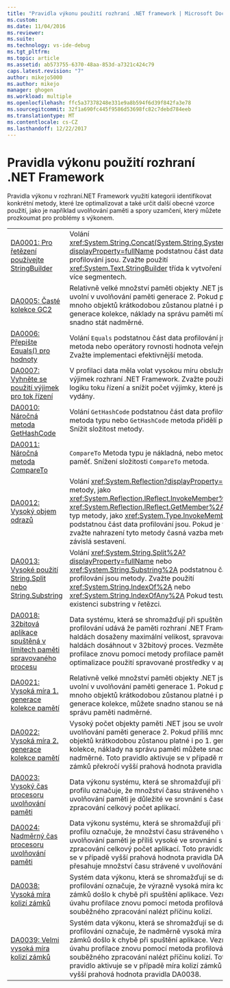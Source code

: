 ```yaml
---
title: "Pravidla výkonu použití rozhraní .NET framework | Microsoft Docs"
ms.custom: 
ms.date: 11/04/2016
ms.reviewer: 
ms.suite: 
ms.technology: vs-ide-debug
ms.tgt_pltfrm: 
ms.topic: article
ms.assetid: ab573755-6370-48aa-853d-a7321c424c79
caps.latest.revision: "7"
author: mikejo5000
ms.author: mikejo
manager: ghogen
ms.workload: multiple
ms.openlocfilehash: ffc5a37378248e331e9a8b594f6d39f842fa3e78
ms.sourcegitcommit: 32f1a690fc445f9586d53698fc82c7debd784eeb
ms.translationtype: MT
ms.contentlocale: cs-CZ
ms.lasthandoff: 12/22/2017
---
```

# <a name="net-framework-usage-performance-rules"></a>Pravidla výkonu použití rozhraní .NET Framework
Pravidla výkonu v rozhraní.NET Framework využití kategorii identifikovat konkrétní metody, které lze optimalizovat a také určit další obecné vzorce použití, jako je například uvolňování paměti a spory uzamčení, který můžete prozkoumat pro problémy s výkonem.  
  
|||  
|-|-|  
|[DA0001: Pro řetězení používejte StringBuilder](../profiling/da0001-use-stringbuilder-for-concatenations.md)|Volání <xref:System.String.Concat(System.String,System.String)?displayProperty=fullName> podstatnou část data profilování jsou. Zvažte použití <xref:System.Text.StringBuilder> třída k vytvoření řetězce z více segmentech.|  
|[DA0005: Časté kolekce GC2](../profiling/da0005-frequent-gc2-collections.md)|Relativně velké množství paměti objekty .NET jsou se uvolní v uvolňování paměti generace 2. Pokud příliš mnoho objektů krátkodobou zůstanou platné i po 1. generace kolekce, náklady na správu paměti můžete snadno stát nadměrné.|  
|[DA0006: Přepište Equals() pro hodnoty](../profiling/da0006-override-equals-parens-for-value-types.md)|Volání `Equals` podstatnou část data profilování jsou metoda nebo operátory rovnosti hodnota veřejného typu. Zvažte implementaci efektivnější metoda.|  
|[DA0007: Vyhněte se použití výjimek pro tok řízení](../profiling/da0007-avoid-using-exceptions-for-control-flow.md)|V profilaci data měla volat vysokou míru obslužné rutiny výjimek rozhraní .NET Framework. Zvažte použití jiných logiku toku řízení a snížit počet výjimky, které jsou vydány.|  
|[DA0010: Náročná metoda GetHashCode](../profiling/da0010-expensive-gethashcode.md)|Volání `GetHashCode` podstatnou část data profilování jsou metoda typu nebo `GetHashCode` metoda přidělí paměť. Snížit složitost metody.|  
|[DA0011: Náročná metoda CompareTo](../profiling/da0011-expensive-compareto.md)|`CompareTo` Metoda typu je nákladná, nebo metodu přidělí paměť. Snížení složitosti `CompareTo` metoda.|  
|[DA0012: Vysoký objem odrazů](../profiling/da0012-significant-amount-of-reflection.md)|Volání <xref:System.Reflection?displayProperty=fullName> metody, jako <xref:System.Reflection.IReflect.InvokeMember%2A> a <xref:System.Reflection.IReflect.GetMember%2A> nebo typ metody, jako <xref:System.Type.InvokeMember%2A> podstatnou část data profilování jsou. Pokud je to možné, zvažte nahrazení tyto metody časná vazba metody závislá sestavení.|  
|[DA0013: Vysoké použití String.Split nebo String.Substring](../profiling/da0013-high-usage-of-string-split-or-string-substring.md)|Volání <xref:System.String.Split%2A?displayProperty=fullName> nebo <xref:System.String.Substring%2A> podstatnou část data profilování jsou metody. Zvažte použití <xref:System.String.IndexOf%2A> nebo <xref:System.String.IndexOfAny%2A> Pokud testujete existenci substring v řetězci.|  
|[DA0018: 32bitová aplikace spuštěná v limitech paměti spravovaného procesu](../profiling/da0018-32-bit-application-running-at-process-managed-memory-limits.md)|Data systému, která se shromažďují při spuštění profilování udává že paměti rozhraní .NET Framework haldách dosaženy maximální velikost, spravované haldách dosáhnout v 32bitový proces. Vezměte v úvahu profilace znovu pomocí metody profilace paměti .NET a optimalizace použití spravované prostředky v aplikaci.|  
|[DA0021: Vysoká míra 1. generace kolekce pamětí](../profiling/da0021-high-rate-of-gen-1-garbage-collections.md)|Relativně velké množství paměti objekty .NET jsou se uvolní v uvolňování paměti generace 1. Pokud příliš mnoho objektů krátkodobou zůstanou platné i po 0. generace kolekce, můžete snadno stanou se náklady na správu paměti nadměrné.|  
|[DA0022: Vysoká míra 2. generace kolekce pamětí](../profiling/da0022-high-rate-of-gen-2-garbage-collections.md)|Vysoký počet objekty paměti .NET jsou se uvolní v uvolňování paměti generace 2. Pokud příliš mnoho objektů krátkodobou zůstanou platné i po 1. generace kolekce, náklady na správu paměti můžete snadno stát nadměrné. Toto pravidlo aktivuje se v případě míra kolizí zámků překročí vyšší prahová hodnota pravidla DA0005.|  
|[DA0023: Vysoký čas procesoru uvolňování paměti](../profiling/da0023-high-gc-cpu-time.md)|Data výkonu systému, která se shromažďují při vytváření profilu označuje, že množství času stráveného v uvolňování paměti je důležité ve srovnání s časem zpracování celkový počet aplikací.|  
|[DA0024: Nadměrný čas procesoru uvolňování paměti](../profiling/da0024-excessive-gc-cpu-time.md)|Data výkonu systému, která se shromažďují při vytváření profilu označuje, že množství času stráveného v uvolňování paměti je příliš vysoké ve srovnání s časem zpracování celkový počet aplikací. Toto pravidlo aktivuje se v případě vyšší prahová hodnota pravidla DA0023 přesahuje množství času strávené v uvolňování paměti.|  
|[DA0038: Vysoká míra kolizí zámků](../profiling/da0038-high-rate-of-lock-contentions.md)|Systém data výkonu, která se shromažďují se data profilování označuje, že výrazně vysoká míra kolizí zámků došlo k chybě při spuštění aplikace. Vezměte v úvahu profilace znovu pomocí metoda profilování souběžného zpracování nalézt příčinu kolizí.|  
|[DA0039: Velmi vysoká míra kolizí zámků](../profiling/da0039-very-high-rate-of-lock-contentions.md)|Systém data výkonu, která se shromažďují se data profilování označuje, že nadměrně vysoká míra kolizí zámků došlo k chybě při spuštění aplikace. Vezměte v úvahu profilace znovu pomocí metoda profilování souběžného zpracování nalézt příčinu kolizí. Toto pravidlo aktivuje se v případě míra kolizí zámků překročí vyšší prahová hodnota pravidla DA0038.|
